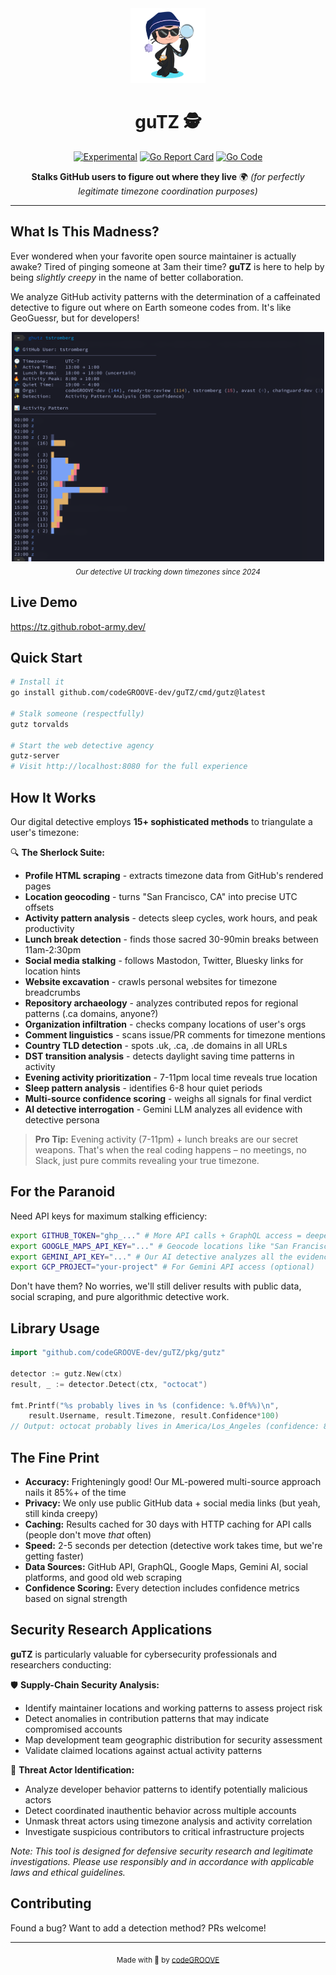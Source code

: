 <div align="center">
  <img src="media/octocat-small.png" alt="guTZ Detective" width="120">

  # guTZ 🕵️

  [![Experimental](https://img.shields.io/badge/status-experimental-orange.svg)](https://github.com/codeGROOVE-dev/guTZ)
  [![Go Report Card](https://goreportcard.com/badge/github.com/codeGROOVE-dev/guTZ)](https://goreportcard.com/report/github.com/codeGROOVE-dev/guTZ)
  [![Go Code](https://img.shields.io/badge/go%20code-pretty%20good-brightgreen.svg)](go.mod)

  **Stalks GitHub users to figure out where they live** 🌍
  *(for perfectly legitimate timezone coordination purposes)*
</div>

---

## What Is This Madness?

Ever wondered when your favorite open source maintainer is actually awake? Tired of pinging someone at 3am their time? **guTZ** is here to help by being *slightly creepy* in the name of better collaboration.

We analyze GitHub activity patterns with the determination of a caffeinated detective to figure out where on Earth someone codes from. It's like GeoGuessr, but for developers!

<div align="center">
  <img src="media/screenshot.png" alt="The Detective UI in Action" width="500">
  <br><sub><i>Our detective UI tracking down timezones since 2024</i></sub>
</div>

## Live Demo

https://tz.github.robot-army.dev/

## Quick Start

```bash
# Install it
go install github.com/codeGROOVE-dev/guTZ/cmd/gutz@latest

# Stalk someone (respectfully)
gutz torvalds

# Start the web detective agency
gutz-server
# Visit http://localhost:8080 for the full experience
```

## How It Works

Our digital detective employs **15+ sophisticated methods** to triangulate a user's timezone:

🔍 **The Sherlock Suite:**
- **Profile HTML scraping** - extracts timezone data from GitHub's rendered pages
- **Location geocoding** - turns "San Francisco, CA" into precise UTC offsets
- **Activity pattern analysis** - detects sleep cycles, work hours, and peak productivity  
- **Lunch break detection** - finds those sacred 30-90min breaks between 11am-2:30pm
- **Social media stalking** - follows Mastodon, Twitter, Bluesky links for location hints
- **Website excavation** - crawls personal websites for timezone breadcrumbs
- **Repository archaeology** - analyzes contributed repos for regional patterns (.ca domains, anyone?)
- **Organization infiltration** - checks company locations of user's orgs
- **Comment linguistics** - scans issue/PR comments for timezone mentions
- **Country TLD detection** - spots .uk, .ca, .de domains in all URLs
- **DST transition analysis** - detects daylight saving time patterns in activity
- **Evening activity prioritization** - 7-11pm local time reveals true location
- **Sleep pattern analysis** - identifies 6-8 hour quiet periods
- **Multi-source confidence scoring** - weighs all signals for final verdict
- **AI detective interrogation** - Gemini LLM analyzes all evidence with detective persona

> **Pro Tip:** Evening activity (7-11pm) + lunch breaks are our secret weapons. That's when the real coding happens – no meetings, no Slack, just pure commits revealing your true timezone.

## For the Paranoid

Need API keys for maximum stalking efficiency:

```bash
export GITHUB_TOKEN="ghp_..." # More API calls + GraphQL access = deeper intel
export GOOGLE_MAPS_API_KEY="..." # Geocode locations like "San Francisco, CA"
export GEMINI_API_KEY="..." # Our AI detective analyzes all the evidence  
export GCP_PROJECT="your-project" # For Gemini API access (optional)
```

Don't have them? No worries, we'll still deliver results with public data, social scraping, and pure algorithmic detective work.

## Library Usage

```go
import "github.com/codeGROOVE-dev/guTZ/pkg/gutz"

detector := gutz.New(ctx)
result, _ := detector.Detect(ctx, "octocat")

fmt.Printf("%s probably lives in %s (confidence: %.0f%%)\n",
    result.Username, result.Timezone, result.Confidence*100)
// Output: octocat probably lives in America/Los_Angeles (confidence: 85%)
```

## The Fine Print

- **Accuracy:** Frighteningly good! Our ML-powered multi-source approach nails it 85%+ of the time
- **Privacy:** We only use public GitHub data + social media links (but yeah, still kinda creepy)
- **Caching:** Results cached for 30 days with HTTP caching for API calls (people don't move *that* often)
- **Speed:** 2-5 seconds per detection (detective work takes time, but we're getting faster)
- **Data Sources:** GitHub API, GraphQL, Google Maps, Gemini AI, social platforms, and good old web scraping
- **Confidence Scoring:** Every detection includes confidence metrics based on signal strength

## Security Research Applications

**guTZ** is particularly valuable for cybersecurity professionals and researchers conducting:

🛡️ **Supply-Chain Security Analysis:**
- Identify maintainer locations and working patterns to assess project risk
- Detect anomalies in contribution patterns that may indicate compromised accounts
- Map development team geographic distribution for security assessment
- Validate claimed locations against actual activity patterns

🎯 **Threat Actor Identification:**
- Analyze developer behavior patterns to identify potentially malicious actors
- Detect coordinated inauthentic behavior across multiple accounts
- Unmask threat actors using timezone analysis and activity correlation
- Investigate suspicious contributors to critical infrastructure projects

*Note: This tool is designed for defensive security research and legitimate investigations. Please use responsibly and in accordance with applicable laws and ethical guidelines.*

## Contributing

Found a bug? Want to add a detection method? PRs welcome!

---

<div align="center">
  <sub>Made with 🪿 by <a href="https://codegroove.dev">codeGROOVE</a></sub>
</div>
